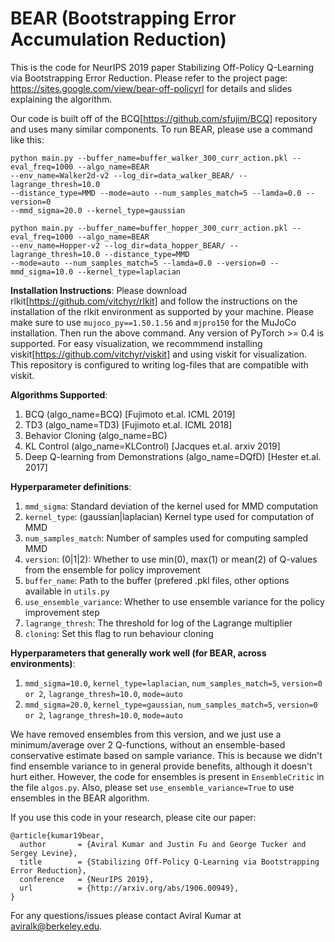 # BEAR (Bootstrapping Error Accumulation Reduction)

This is the code for NeurIPS 2019 paper Stabilizing Off-Policy Q-Learning via Bootstrapping Error Reduction. Please refer to the project page: https://sites.google.com/view/bear-off-policyrl for details and slides explaining the algorithm.

Our code is built off of the BCQ[https://github.com/sfujim/BCQ] repository and uses many similar components. To run BEAR, please use a command like this:

```
python main.py --buffer_name=buffer_walker_300_curr_action.pkl --eval_freq=1000 --algo_name=BEAR
--env_name=Walker2d-v2 --log_dir=data_walker_BEAR/ --lagrange_thresh=10.0 
--distance_type=MMD --mode=auto --num_samples_match=5 --lamda=0.0 --version=0 
--mmd_sigma=20.0 --kernel_type=gaussian
```

```
python main.py --buffer_name=buffer_hopper_300_curr_action.pkl --eval_freq=1000 --algo_name=BEAR
--env_name=Hopper-v2 --log_dir=data_hopper_BEAR/ --lagrange_thresh=10.0 --distance_type=MMD
--mode=auto --num_samples_match=5 --lamda=0.0 --version=0 --mmd_sigma=10.0 --kernel_type=laplacian
```
**Installation Instructions**:
Please download rlkit[https://github.com/vitchyr/rlkit] and follow the instructions on the installation of the rlkit environment as supported by your machine. Please make sure to use `mujoco_py==1.50.1.56` and `mjpro150` for the MuJoCo installation. Then run the above command. Any version of PyTorch >= 0.4 is supported. For easy visualization, we recommmend installing viskit[https://github.com/vitchyr/viskit] and using viskit for visualization. This repository is configured to writing log-files that are compatible with viskit.  

**Algorithms Supported**:
1. BCQ (algo_name=BCQ) [Fujimoto et.al. ICML 2019]
2. TD3 (algo_name=TD3) [Fujimoto et.al. ICML 2018]
3. Behavior Cloning (algo_name=BC)
4. KL Control (algo_name=KLControl) [Jacques et.al. arxiv 2019]
5. Deep Q-learning from Demonstrations (algo_name=DQfD) [Hester et.al. 2017]

**Hyperparameter definitions**:
1. `mmd_sigma`: Standard deviation of the kernel used for MMD computation
2. `kernel_type`: (gaussian|laplacian) Kernel type used for computation of MMD
3. `num_samples_match`: Number of samples used for computing sampled MMD
4. `version`: (0|1|2): Whether to use min(0), max(1) or mean(2) of Q-values from the ensemble for policy improvement
5. `buffer_name`: Path to the buffer (prefered .pkl files, other options available in `utils.py`
6. `use_ensemble_variance`: Whether to use ensemble variance for the policy improvement step
7. `lagrange_thresh`: The threshold for log of the Lagrange multiplier
8. `cloning`: Set this flag to run behaviour cloning

**Hyperparameters that generally work well (for BEAR, across environments)**:
1. `mmd_sigma=10.0`, `kernel_type=laplacian`, `num_samples_match=5`, `version=0 or 2`, `lagrange_thresh=10.0`, `mode=auto`
2. `mmd_sigma=20.0`, `kernel_type=gaussian`, `num_samples_match=5`, `version=0 or 2`, `lagrange_thresh=10.0`, `mode=auto`

We have removed ensembles from this version, and we just use a minimum/average over 2 Q-functions, without an ensemble-based conservative estimate based on sample variance. This is because we didn't find ensemble variance to in general provide benefits, although it doesn't hurt either. However, the code for ensembles is present in `EnsembleCritic` in the file `algos.py`. Also, please set `use_ensemble_variance=True` to use ensembles in the BEAR algorithm.

If you use this code in your research, please cite our paper:
```
@article{kumar19bear,
  author       = {Aviral Kumar and Justin Fu and George Tucker and Sergey Levine},
  title        = {Stabilizing Off-Policy Q-Learning via Bootstrapping Error Reduction},
  conference   = {NeurIPS 2019},
  url          = {http://arxiv.org/abs/1906.00949},
}
```

For any questions/issues please contact Aviral Kumar at aviralk@berkeley.edu.

